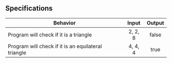 ## Specifications
| Behavior |  Input   |  Output  |
|----------|:--------:|:--------:|
|Program will check if it is a triangle|2, 2, 8|false|
|Program will check if it is an equilateral triangle|4, 4, 4|true|
